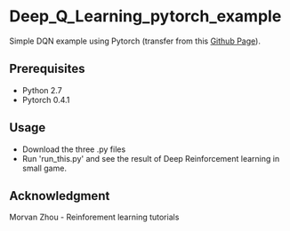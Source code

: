 # Deep_Q_Learning_pytorch_example
Simple DQN example using Pytorch (transfer from this [Github Page](https://github.com/MorvanZhou/Reinforcement-learning-with-tensorflow/tree/master/contents/5_Deep_Q_Network)).

## Prerequisites ##
- Python 2.7
- Pytorch 0.4.1

## Usage ##
- Download the three .py files 
- Run 'run_this.py' and see the result of Deep Reinforcement learning in small game.

## Acknowledgment
Morvan Zhou - Reinforement learning tutorials



